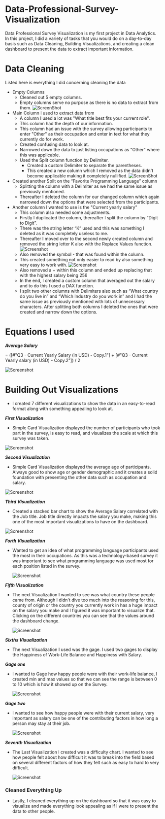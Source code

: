 # Data-Professional-Survey-Visualization

Data Professional Survey Visualization is my first project in Data Analytics. In this project, I did a variety of tasks that you would do on a day-to-day basis such as Data Cleaning, Building Visualizations, and creating a clean dashboard to present the data to extract important information.

# Data Cleaning
Listed here is everything I did concerning cleaning the data
- Empty Columns
    - Cleaned out 5 empty columns.
    - Empty columns serve no purpose as there is no data to extract from them.
    ![ScreenShot](https://github.com/JamesTKapo/Data-Professional-Survey-Visualization/blob/main/Pictures/DeletedEmptyColumns.png?raw=true) 
- Main Column I used to extract data from
    - A column I used a lot was "What title best fits your current role".
    - This column had the depth of our information.
    - This column had an issue with the survey allowing participants to enter "Other" as their occupation and enter in text for what they currently do for work.
    - Created confusing data to look at.
    - Narrowed down the data to just listing occupations as "Other" where this was applicable.
    - Used the Split column function by Delimiter.
        - Created a custom Delimiter to separate the parentheses.
        - This created a new column which I removed as the data didn't become applicable making it completely nullified.
        ![ScreenShot](https://github.com/JamesTKapo/Data-Professional-Survey-Visualization/blob/main/Pictures/Removed%20Column.png?raw=true) 
- Created another Spilt on the “Favorite Programming Language” column
    - Splitting the column with a Delimiter as we had the same issue as previously mentioned.
    - Thereafter I deleted the column for our changed column which again narrowed down the options that were selected from the participants.
- Another column I wanted to use is the "Current yearly salary"
    - This column also needed some adjustments.
    - Firstly I duplicated the column, thereafter I split the column by “Digit to Digit”.
    - There was the string letter “K” used and this was something I deleted as it was completely useless to me.
    - Thereafter I moved over to the second newly created column and removed the string letter K also with the Replace Values function.
    ![Screenshot](https://github.com/JamesTKapo/Data-Professional-Survey-Visualization/blob/main/Pictures/RemovedColumnCurrentYearlySalary_K.png?raw=true)
    - Also removed the symbol - that was found within the column.
    - This created something not only easier to read by also something very easy to work with.
    ![Screenshot](https://github.com/JamesTKapo/Data-Professional-Survey-Visualization/blob/main/Pictures/Replaced%20Values.png?raw=true)
    - Also removed a + within this column and ended up replacing that with the highest salary being 256
    - In the end, I created a custom column that averaged out the salary and to do this I used a DAX function.
    - I split two other columns with Delimiters also such as “What country do you live in” and “Which Industry do you work in” and I had the same issue as previously mentioned with lots of unnecessary characters. After splitting both columns I deleted the ones that were created and narrow down the options.

# Equations I used

***Average Salary***

= ([#"Q3 - Current Yearly Salary (in USD) - Copy.1"] + [#"Q3 - Current Yearly salary (in USD) - Copy.2"]) / 2

![Screenshot](https://github.com/JamesTKapo/Data-Professional-Survey-Visualization/blob/main/Pictures/CustomColumnFormula.png?raw=true)

# Building Out Visualizations

- I created 7 different visualizations to show the data in an easy-to-read format along with something appealing to look at.

***First Visualization***

- Simple Card Visualization displayed the number of participants who took part in the survey, is easy to read, and visualizes the scale at which this survey was taken.

![Screenshot](https://github.com/JamesTKapo/Data-Professional-Survey-Visualization/blob/main/Pictures/NumberOfParticipants.png?raw=true)

***Second Visualization***

- Simple Card Visualization displayed the average age of participants. Always good to show age or gender demographic and it creates a solid foundation with presenting the other data such as occupation and salary.

![Screenshot](https://github.com/JamesTKapo/Data-Professional-Survey-Visualization/blob/main/Pictures/AverageAgeofParticipants.png?raw=true)

***Third Visualization***

- Created a stacked bar chart to show the Average Salary correlated with the Job title. Job title directly impacts the salary you make, making this one of the most important visualizations to have on the dashboard.

![Screenshot](https://github.com/JamesTKapo/Data-Professional-Survey-Visualization/blob/main/Pictures/AverageSalaryByJobTitle.png?raw=true)

***Forth Visualization***

- Wanted to get an idea of what programming language participants used the most in their occupations. As this was a technology-based survey it was important to see what programming language was used most for each position listed in the survey.

    ![Screenshot](https://github.com/JamesTKapo/Data-Professional-Survey-Visualization/blob/main/Pictures/FavoriteProgrammingLanguage.png?raw=true)

***Fifth Visualization***

- The next Visualization I wanted to see was what country these people came from. Although I didn't dive too much into the reasoning for this, county of origin or the country you currently work in has a huge impact on the salary you make and I figured it was important to visualize that. Clicking on the different countries you can see that the values around the dashboard change.

    ![Screenshot](https://github.com/JamesTKapo/Data-Professional-Survey-Visualization/blob/main/Pictures/ClickingOnTreeMap.png?raw=true)

***Sixths Visualization***

- The next Visualization I used was the gage. I used two gages to display the Happiness of Work-Life Balance and Happiness with Salary.


***Gage one***

- I wanted to Gage how happy people were with their work-life balance, I created min and max values so that we can see the range is between 0 to 10 which is how it showed up on the Survey.

    ![Screenshot](https://github.com/JamesTKapo/Data-Professional-Survey-Visualization/blob/main/Pictures/HappinessWithWorkLifeBalance.png?raw=true)

***Gage two***

- I wanted to see how happy people were with their current salary, very important as salary can be one of the contributing factors in how long a person may stay at their job.

    ![Screenshot](https://github.com/JamesTKapo/Data-Professional-Survey-Visualization/blob/main/Pictures/HappinessWithSalary.png?raw=true) 

***Seventh Visualization***

- The Last Visualization I created was a difficulty chart. I wanted to see how people felt about how difficult it was to break into the field based on several different factors of how they felt such as easy to hard to very difficult.

    ![Screenshot](https://github.com/JamesTKapo/Data-Professional-Survey-Visualization/blob/main/Pictures/DifficultytoBreakIntoData.png?raw=true) 

### Cleaned Everything Up

- Lastly, I cleaned everything up on the dashboard so that it was easy to visualize and made everything look appealing as if I were to present the data to other people.
